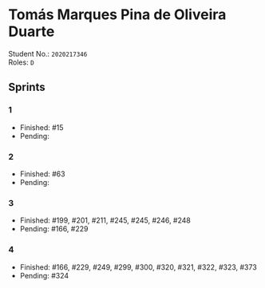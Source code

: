 # Tomás Marques Pina de Oliveira Duarte

Student No.: `2020217346`  
Roles: `D`

## Sprints

### 1

* Finished: #15
* Pending:

### 2

* Finished: #63
* Pending:

### 3

* Finished: #199, #201, #211, #245, #245, #246, #248
* Pending: #166, #229

### 4

* Finished: #166, #229, #249, #299, #300, #320, #321, #322, #323, #373
* Pending: #324
